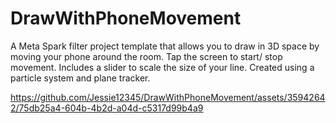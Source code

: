 # DrawWithPhoneMovement
A Meta Spark filter project template that allows you to draw in 3D space by moving your phone around the room. Tap the screen to start/ stop movement. Includes a slider to scale the size of your line. Created using a particle system and plane tracker.


https://github.com/Jessie12345/DrawWithPhoneMovement/assets/35942642/75db25a4-604b-4b2d-a04d-c5317d99b4a9

